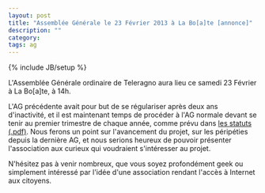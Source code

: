 ```yaml
---
layout: post
title: "Assemblée Générale le 23 Février 2013 à La Bo[a]te [annonce]"
description: ""
category:
tags: ag
---
```

{% include JB/setup %}

L'Assemblée Générale ordinaire de Teleragno aura lieu ce samedi 23 Février à La Bo\[a\]te, à 14h.

L'AG précédente avait pour but de se régulariser après deux ans d'inactivité, et il est maintenant temps de procéder à l'AG normale devant se tenir au premier trimestre de chaque année, comme prévu dans [les statuts (.pdf)](http://www.teleragno.fr/assets/files/statuts_teleragno.pdf).
Nous ferons un point sur l'avancement du projet, sur les péripéties depuis la dernière AG, et nous serions heureux de pouvoir présenter l'association aux curieux qui voudraient s'intéresser au projet.

N'hésitez pas à venir nombreux, que vous soyez profondément geek ou simplement intéressé par l'idée d'une association rendant l'accès à Internet aux citoyens.
